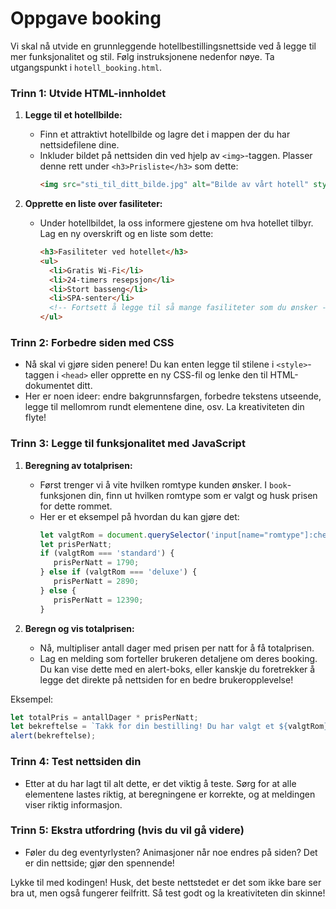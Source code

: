 # Oppgave booking

Vi skal nå utvide en grunnleggende hotellbestillingsnettside ved å legge til mer funksjonalitet og stil. Følg instruksjonene nedenfor nøye. Ta utgangspunkt i `hotell_booking.html`.

### Trinn 1: Utvide HTML-innholdet

1. **Legge til et hotellbilde:**
   - Finn et attraktivt hotellbilde og lagre det i mappen der du har nettsidefilene dine.
   - Inkluder bildet på nettsiden din ved hjelp av `<img>`-taggen. Plasser denne rett under `<h3>Prisliste</h3>` som dette:
     ```html
     <img src="sti_til_ditt_bilde.jpg" alt="Bilde av vårt hotell" style="width:100%; max-width: 500px;">
     ```

2. **Opprette en liste over fasiliteter:**
   - Under hotellbildet, la oss informere gjestene om hva hotellet tilbyr. Lag en ny overskrift og en liste som dette:
     ```html
     <h3>Fasiliteter ved hotellet</h3>
     <ul>
       <li>Gratis Wi-Fi</li>
       <li>24-timers resepsjon</li>
       <li>Stort basseng</li>
       <li>SPA-senter</li>
       <!-- Fortsett å legge til så mange fasiliteter som du ønsker -->
     </ul>
     ```

### Trinn 2: Forbedre siden med CSS

- Nå skal vi gjøre siden penere! Du kan enten legge til stilene i `<style>`-taggen i `<head>` eller opprette en ny CSS-fil og lenke den til HTML-dokumentet ditt.
- Her er noen ideer: endre bakgrunnsfargen, forbedre tekstens utseende, legge til mellomrom rundt elementene dine, osv. La kreativiteten din flyte!

### Trinn 3: Legge til funksjonalitet med JavaScript

1. **Beregning av totalprisen:**
   - Først trenger vi å vite hvilken romtype kunden ønsker. I `book`-funksjonen din, finn ut hvilken romtype som er valgt og husk prisen for dette rommet.
   - Her er et eksempel på hvordan du kan gjøre det:
     ```javascript
     let valgtRom = document.querySelector('input[name="romtype"]:checked').value;
     let prisPerNatt;
     if (valgtRom === 'standard') {
        prisPerNatt = 1790;
     } else if (valgtRom === 'deluxe') {
        prisPerNatt = 2890;
     } else {
        prisPerNatt = 12390;
     }
     ```

2. **Beregn og vis totalprisen:**
   - Nå, multipliser antall dager med prisen per natt for å få totalprisen.
   - Lag en melding som forteller brukeren detaljene om deres booking. Du kan vise dette med en alert-boks, eller kanskje du foretrekker å legge det direkte på nettsiden for en bedre brukeropplevelse!

Eksempel:
```javascript
let totalPris = antallDager * prisPerNatt;
let bekreftelse = `Takk for din bestilling! Du har valgt et ${valgtRom} rom for ${antallDager} netter. Totalprisen blir ${totalPris},-`;
alert(bekreftelse);
```

### Trinn 4: Test nettsiden din

- Etter at du har lagt til alt dette, er det viktig å teste. Sørg for at alle elementene lastes riktig, at beregningene er korrekte, og at meldingen viser riktig informasjon.

### Trinn 5: Ekstra utfordring (hvis du vil gå videre)

- Føler du deg eventyrlysten? Animasjoner når noe endres på siden? Det er din nettside; gjør den spennende!

Lykke til med kodingen! Husk, det beste nettstedet er det som ikke bare ser bra ut, men også fungerer feilfritt. Så test godt og la kreativiteten din skinne!
